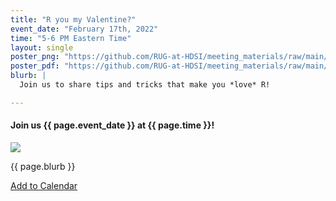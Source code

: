 ```yaml
---
title: "R you my Valentine?"
event_date: "February 17th, 2022"
time: "5-6 PM Eastern Time"
layout: single
poster_png: "https://github.com/RUG-at-HDSI/meeting_materials/raw/main/2022_02_17/2022_02_17_R_You_My_Valentine.png"
poster_pdf: "https://github.com/RUG-at-HDSI/meeting_materials/raw/main/2022_02_17/2022_02_17_R_You_My_Valentine.pdf"
blurb: |
  Join us to share tips and tricks that make you *love* R! 

---
```


#### Join us {{ page.event_date }} at {{ page.time }}!

<a href="{{ page.poster_png }}" alt="">
<img src="{{ page.poster_png }}">
</a>

<p>{{ page.blurb }}</p>

<a title="Add to Calendar" class="addeventatc" data-id="mV11938790" href="https://www.addevent.com/event/mV11938790" target="_blank" rel="nofollow">Add to Calendar</a>
	<script type="text/javascript" src="https://cdn.addevent.com/libs/atc/1.6.1/atc.min.js" async defer></script>
